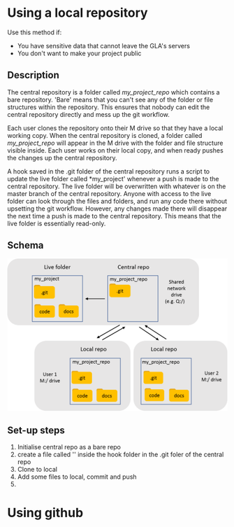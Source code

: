 # Using a local repository 
Use this method if:
- You have sensitive data that cannot leave the GLA's servers
- You don't want to make your project public

## Description
The central repository is a folder called *my_project_repo* which contains a bare repository.  'Bare' means that you can't see any of the folder or file structures within the repository.  This ensures that nobody can edit the central repository directly and mess up the git workflow.

Each user clones the repository onto their M drive so that they have a local working copy.  When the central repository is cloned, a folder called *my_project_repo* will appear in the M drive with the folder and file structure visible inside.  Each user works on their local copy, and when ready pushes the changes up the central repository.

A hook saved in the .git folder of the central repository runs a script to update the live folder called *my_project' whenever a push is made to the central repository.  The live folder will be overwritten with whatever is on the master branch of the central repository.  Anyone with access to the live folder can look through the files and folders, and run any code there without upsetting the git workflow.  However, any changes made there will disappear the next time a push is made to the central repository.  This means that the live folder is essentially read-only.

## Schema
![alt text](pics/git_local_workflow.png)

## Set-up steps
1. Initialise central repo as a bare repo
2. create a file called '' inside the hook folder in the .git foler of the central repo
3. Clone to local
4. Add some files to local, commit and push
5. 

# Using github

